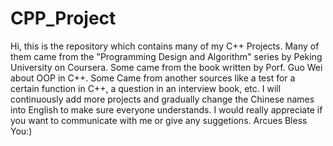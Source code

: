 # CPP_Project
Hi, this is the repository which contains many of my C++ Projects. Many of them came from the "Programming Design and Algorithm" series by Peking University on Coursera. Some came from the book written by Porf. Guo Wei about OOP in C++. Some Came from another sources like a test for a certain function in C++, a question in an interview book, etc. I will continuously add more projects and gradually change the Chinese names into English to make sure everyone understands. I would really appreciate if you want to communicate with me or give any suggetions. Arcues Bless You:) 
